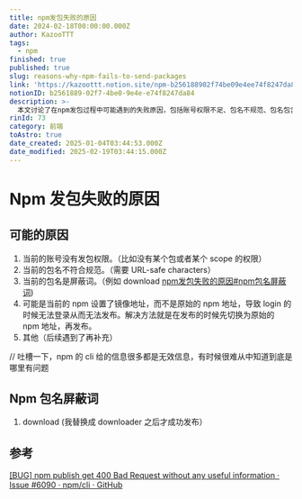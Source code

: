 ```yaml
---
title: npm发包失败的原因
date: 2024-02-18T00:00:00.000Z
author: KazooTTT
tags:
  - npm
finished: true
published: true
slug: reasons-why-npm-fails-to-send-packages
link: 'https://kazoottt.notion.site/npm-b256188902f74be09e4ee74f8247da84'
notionID: b2561889-02f7-4be0-9e4e-e74f8247da84
description: >-
  本文讨论了在npm发包过程中可能遇到的失败原因，包括账号权限不足、包名不规范、包名包含屏蔽词等。特别提到了“download”是一个屏蔽词，作者通过将其替换为“downloader”后成功发布。同时，文章也提到了npm的命令行工具在错误信息提供上的不足，使得问题定位变得困难。参考了GitHub上的相关讨论，以帮助理解这一问题。
rinId: 73
category: 前端
toAstro: true
date_created: 2025-01-04T03:44:53.000Z
date_modified: 2025-02-19T03:44:15.000Z
---
```


# Npm 发包失败的原因

## 可能的原因

1. 当前的账号没有发包权限。（比如没有某个包或者某个 scope 的权限）
2. 当前的包名不符合规范。（需要 URL-safe characters）
3. 当前的包名是屏蔽词。（例如 download [npm发包失败的原因#npm包名屏蔽词](/notes/reasons-why-npm-fails-to-send-packages#npm包名屏蔽词))
4. 可能是当前的 npm 设置了镜像地址，而不是原始的 npm 地址，导致 login 的时候无法登录从而无法发布。解决方法就是在发布的时候先切换为原始的 npm 地址，再发布。
5. 其他（后续遇到了再补充）

// 吐槽一下，npm 的 cli 给的信息很多都是无效信息，有时候很难从中知道到底是哪里有问题

## Npm 包名屏蔽词

1. download (我替换成 downloader 之后才成功发布）

## 参考

[\[BUG\] npm publish get 400 Bad Request without any useful information · Issue #6090 · npm/cli · GitHub](<https://github.com/npm/cli/issues/6090>)

